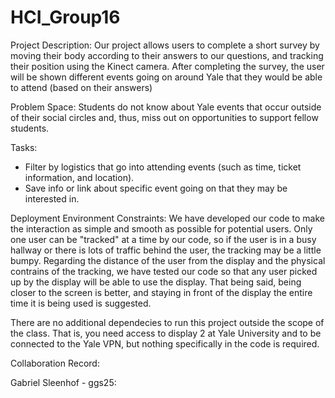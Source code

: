 # HCI_Group16

Project Description: Our project allows users to complete a short survey by moving their body according to their answers to our questions, and tracking their position using the Kinect camera. After completing the survey, the user will be shown different events going on around Yale that they would be able to attend (based on their answers)

Problem Space: Students do not know about Yale events that occur outside of their social circles and, thus, miss out on opportunities to support fellow students.

Tasks: 
- Filter by logistics that go into attending events (such as time, ticket information, and location).
- Save info or link about specific event going on that they may be interested in.

Deployment Environment Constraints: We have developed our code to make the interaction as simple and smooth as possible for potential users. Only one user can be "tracked" at a time by our code, so if the user is in a busy hallway or there is lots of traffic behind the user, the tracking may be a little bumpy. Regarding the distance of the user from the display and the physical contrains of the tracking, we have tested our code so that any user picked up by the display will be able to use the display. That being said, being closer to the screen is better, and staying in front of the display the entire time it is being used is suggested.

There are no additional dependecies to run this project outside the scope of the class. That is, you need access to display 2 at Yale University and to be connected to the Yale VPN, but nothing specifically in the code is required.

Collaboration Record:

Gabriel Sleenhof - ggs25: 
